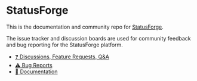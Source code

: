 # StatusForge

This is the documentation and community repo for [StatusForge](https://www.statusforge.com).

The issue tracker and discussion boards are used for community feedback and bug reporting for the StatusForge platform.

* [:question: Discussions, Feature Requests, Q&A](https://github.com/StatusForge/statusforge/discussions)
* [:warning: Bug Reports](https://github.com/StatusForge/statusforge/issues)
* [:memo: Documentation](https://docs.statusforge.com)
